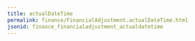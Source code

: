 ```yaml
---
title: actualDateTime
permalink: finance/FinancialAdjustment.actualDateTime.html
jsonid: finance_financialadjustment_actualdatetime
---
```

